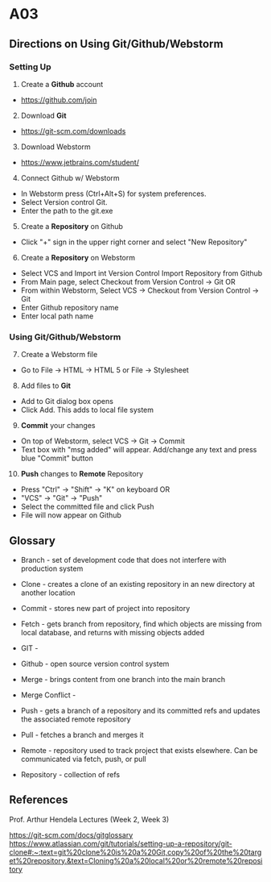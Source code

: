 # A03
## Directions on Using Git/Github/Webstorm

### Setting Up
1. Create a **Github** account
- https://github.com/join
2. Download **Git**
- https://git-scm.com/downloads
3. Download Webstorm
- https://www.jetbrains.com/student/
4. Connect Github w/ Webstorm
- In Webstorm press (Ctrl+Alt+S) for system preferences.
- Select Version control Git. 
- Enter the path to the git.exe
5. Create a **Repository** on Github
- Click "+" sign in the upper right corner and select "New Repository"
6. Create a **Repository** on Webstorm
- Select VCS and Import int Version Control
Import Repository from Github
- From Main page, select Checkout from Version Control -> Git 
OR
- From within Webstorm, Select VCS -> Checkout from Version Control -> Git 
- Enter Github repository name
- Enter local path name

### Using Git/Github/Webstorm
7. Create a Webstorm file
- Go to File -> HTML -> HTML 5 or File -> Stylesheet
8. Add files to **Git**
- Add to Git dialog box opens
- Click Add. This adds to local file system
9. **Commit** your changes
- On top of Webstorm, select VCS -> Git -> Commit
- Text box with "msg added" will appear. Add/change any text and press blue "Commit" button
10. **Push** changes to **Remote** Repository
- Press "Ctrl" -> "Shift" -> "K" on keyboard
OR
- "VCS" -> "Git" -> "Push"
- Select the committed file and click Push
- File will now appear on Github


## Glossary

- Branch - set of development code that does not interfere with production system

- Clone - creates a clone of an existing repository in an new directory at another location

- Commit - stores new part of project into repository

- Fetch - gets branch from repository, find which objects are missing from local database, and returns with missing objects added

- GIT - 

- Github - open source version control system

- Merge - brings content from one branch into the main branch 

- Merge Conflict - 

- Push - gets a branch of a repository and its committed refs and updates the associated remote repository

- Pull - fetches a branch and merges it

- Remote - repository used to track project that exists elsewhere. Can be communicated via fetch, push, or pull

- Repository - collection of refs

## References

Prof. Arthur Hendela Lectures (Week 2, Week 3)

https://git-scm.com/docs/gitglossary 
https://www.atlassian.com/git/tutorials/setting-up-a-repository/git-clone#:~:text=git%20clone%20is%20a%20Git,copy%20of%20the%20target%20repository.&text=Cloning%20a%20local%20or%20remote%20repository
